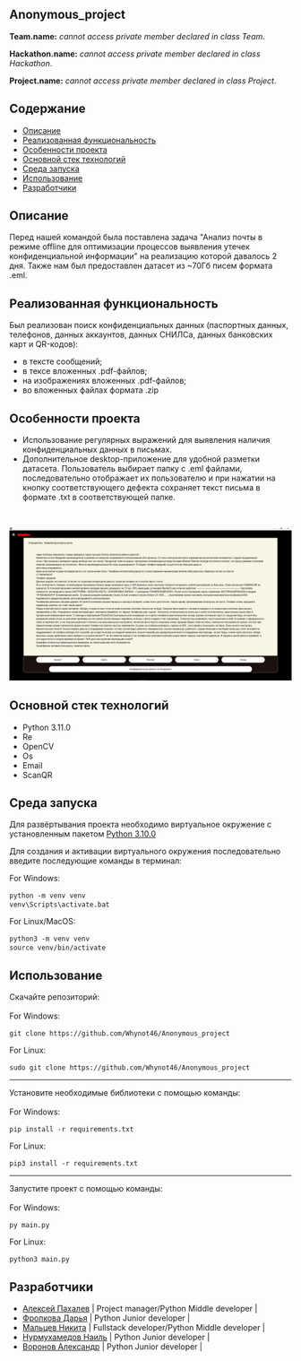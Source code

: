 ## Anonymous_project
<p><b>Team.name:</b> <i>cannot access private member declared in class Team</i>.</p>
<p><b>Hackathon.name:</b> <i>cannot access private member declared in class Hackathon</i>.</p>
<p><b>Project.name:</b> <i>cannot access private member declared in class Project</i>.</p>

## Содержание
- [Описание](#описание)
- [Реализованная функциональность](#реализованная-функциональность)
- [Особенности проекта](#особенности-проекта)
- [Основной стек технологий](#основной-стек-технологий)
- [Среда запуска](№среда-запуска)
- [Использование](#использование)
- [Разработчики](#разработчики)

## Описание
<p>Перед нашей командой была поставлена задача "Анализ почты в режиме offline для оптимизации процессов выявления утечек конфиденциальной информации" на реализацию которой давалось 2 дня. Также нам был предоставлен датасет из ~70Гб писем формата .eml.</p>

## Реализованная функциональность
Был реализован поиск конфиденциальных данных (паспортных данных, телефонов, данных аккаунтов, данных СНИЛСа, данных банковских карт и QR-кодов):
- в тексте сообщений;
- в тексе вложенных .pdf-файлов;
- на изображениях вложенных .pdf-файлов;
- во вложенных файлах формата .zip

## Особенности проекта
- Использование регулярных выражений для выявления наличия конфиденциальных данных в письмах.
- Дополнительное desktop-приложение для удобной разметки датасета. Пользователь выбирает папку с .eml файлами, последовательно отображает их пользователю и при нажатии на кнопку соответствующего дефекта сохраняет текст письма в формате .txt в соответствующей папке.
<br>

![Иллюстрация к проекту](https://github.com/Whynot46/Anonymous_project/blob/main/img/markup_example.PNG)

## Основной стек технологий
- Python 3.11.0
- Re
- OpenCV
- Os
- Email
- ScanQR

## Среда запуска
<p>Для развёртывания проекта необходимо виртуальное окружение с установленным пакетом <a href="https://github.com/ejeklint/ArduinoWebsocketServer">Python 3.10.0</a></p>
<p>Для создания и активации виртуального окружения последовательно введите последующие команды в терминал: </p>

For Windows:
```
python -m venv venv
venv\Scripts\activate.bat
```

For Linux/MacOS:
```
python3 -m venv venv
source venv/bin/activate
```

## Использование
Скачайте репозиторий:
<br>
<br>
For Windows:
```
git clone https://github.com/Whynot46/Anonymous_project
```
For Linux:
```
sudo git clone https://github.com/Whynot46/Anonymous_project
```
<hr>
Установите необходимые библиотеки с помощью команды:
<br>
<br>
For Windows:

```
pip install -r requirements.txt
```
For Linux:
```
pip3 install -r requirements.txt
```
<hr>
Запустите проект с помощью команды:
<br>
<br>
For Windows:

```
py main.py
```
For Linux:
```
python3 main.py
```

## Разработчики
- [Алексей Пахалев](https://github.com/Whynot46) | Project manager/Python Middle developer |
- [Фролкова Дарья](https://github.com/Dasssada) | Python Junior developer |
- [Мальцев Никита](https://github.com/Malcev-Nikita) | Fullstack developer/Python Middle developer |
- [Нурмухамедов Наиль](https://github.com/Tatarenok) | Python Junior developer |
- [Воронов Александр](https://github.com/Korga-01) | Python Junior developer |
